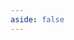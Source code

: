 ```yaml
---
aside: false
---
```

<script setup>
    import software from './components/software.vue'
</script>

<software/>
